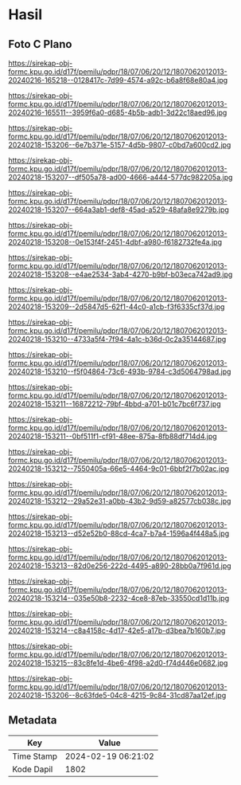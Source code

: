 # Hasil

## Foto C Plano

https://sirekap-obj-formc.kpu.go.id/d17f/pemilu/pdpr/18/07/06/20/12/1807062012013-20240216-165218--0128417c-7d99-4574-a92c-b6a8f68e80a4.jpg

https://sirekap-obj-formc.kpu.go.id/d17f/pemilu/pdpr/18/07/06/20/12/1807062012013-20240216-165511--3959f6a0-d685-4b5b-adb1-3d22c18aed96.jpg

https://sirekap-obj-formc.kpu.go.id/d17f/pemilu/pdpr/18/07/06/20/12/1807062012013-20240218-153206--6e7b371e-5157-4d5b-9807-c0bd7a600cd2.jpg

https://sirekap-obj-formc.kpu.go.id/d17f/pemilu/pdpr/18/07/06/20/12/1807062012013-20240218-153207--df505a78-ad00-4666-a444-577dc982205a.jpg

https://sirekap-obj-formc.kpu.go.id/d17f/pemilu/pdpr/18/07/06/20/12/1807062012013-20240218-153207--664a3ab1-def8-45ad-a529-48afa8e9279b.jpg

https://sirekap-obj-formc.kpu.go.id/d17f/pemilu/pdpr/18/07/06/20/12/1807062012013-20240218-153208--0e153f4f-2451-4dbf-a980-f6182732fe4a.jpg

https://sirekap-obj-formc.kpu.go.id/d17f/pemilu/pdpr/18/07/06/20/12/1807062012013-20240218-153208--e4ae2534-3ab4-4270-b9bf-b03eca742ad9.jpg

https://sirekap-obj-formc.kpu.go.id/d17f/pemilu/pdpr/18/07/06/20/12/1807062012013-20240218-153209--2d5847d5-62f1-44c0-a1cb-f3f6335cf37d.jpg

https://sirekap-obj-formc.kpu.go.id/d17f/pemilu/pdpr/18/07/06/20/12/1807062012013-20240218-153210--4733a5f4-7f94-4a1c-b36d-0c2a35144687.jpg

https://sirekap-obj-formc.kpu.go.id/d17f/pemilu/pdpr/18/07/06/20/12/1807062012013-20240218-153210--f5f04864-73c6-493b-9784-c3d5064798ad.jpg

https://sirekap-obj-formc.kpu.go.id/d17f/pemilu/pdpr/18/07/06/20/12/1807062012013-20240218-153211--16872212-79bf-4bbd-a701-b01c7bc6f737.jpg

https://sirekap-obj-formc.kpu.go.id/d17f/pemilu/pdpr/18/07/06/20/12/1807062012013-20240218-153211--0bf511f1-cf91-48ee-875a-8fb88df714d4.jpg

https://sirekap-obj-formc.kpu.go.id/d17f/pemilu/pdpr/18/07/06/20/12/1807062012013-20240218-153212--7550405a-66e5-4464-9c01-6bbf2f7b02ac.jpg

https://sirekap-obj-formc.kpu.go.id/d17f/pemilu/pdpr/18/07/06/20/12/1807062012013-20240218-153212--29a52e31-a0bb-43b2-9d59-a82577cb038c.jpg

https://sirekap-obj-formc.kpu.go.id/d17f/pemilu/pdpr/18/07/06/20/12/1807062012013-20240218-153213--d52e52b0-88cd-4ca7-b7a4-1596a4f448a5.jpg

https://sirekap-obj-formc.kpu.go.id/d17f/pemilu/pdpr/18/07/06/20/12/1807062012013-20240218-153213--82d0e256-222d-4495-a890-28bb0a7f961d.jpg

https://sirekap-obj-formc.kpu.go.id/d17f/pemilu/pdpr/18/07/06/20/12/1807062012013-20240218-153214--035e50b8-2232-4ce8-87eb-33550cd1d11b.jpg

https://sirekap-obj-formc.kpu.go.id/d17f/pemilu/pdpr/18/07/06/20/12/1807062012013-20240218-153214--c8a4158c-4d17-42e5-a17b-d3bea7b160b7.jpg

https://sirekap-obj-formc.kpu.go.id/d17f/pemilu/pdpr/18/07/06/20/12/1807062012013-20240218-153215--83c8fe1d-4be6-4f98-a2d0-f74d446e0682.jpg

https://sirekap-obj-formc.kpu.go.id/d17f/pemilu/pdpr/18/07/06/20/12/1807062012013-20240218-153206--8c63fde5-04c8-4215-9c84-31cd87aa12ef.jpg


## Metadata

| Key        | Value               |
| ---------- | ------------------- |
| Time Stamp | 2024-02-19 06:21:02 |
| Kode Dapil | 1802                |



